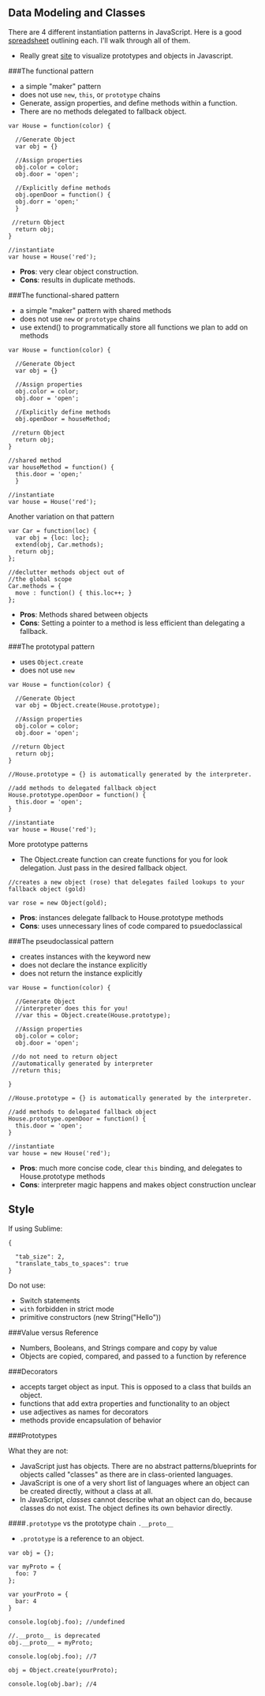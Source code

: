 ## Data Modeling and Classes

There are 4 different instantiation patterns in JavaScript. Here is a good [spreadsheet](http://www.ryanatkinson.io/javascript-instantiation-patterns/) outlining each. I'll walk through all of them.

- Really great [site](http://www.objectplayground.com/) to visualize prototypes and objects in Javascript.

###The functional pattern

- a simple "maker" pattern
- does not use `new`, `this`, or `prototype` chains
- Generate, assign properties, and define methods within a function.
- There are no methods delegated to fallback object.

```
var House = function(color) {
  
  //Generate Object
  var obj = {} 

  //Assign properties
  obj.color = color;
  obj.door = 'open';

  //Explicitly define methods
  obj.openDoor = function() {
  obj.dorr = 'open;'
  }

 //return Object
  return obj;
}

//instantiate
var house = House('red');
```

- **Pros**: very clear object construction.
- **Cons**: results in duplicate methods.

###The functional-shared pattern

- a simple "maker" pattern with shared methods
- does not use `new` or `prototype` chains
- use extend() to programmatically store all functions we plan to add on methods

```
var House = function(color) {
  
  //Generate Object
  var obj = {} 

  //Assign properties
  obj.color = color;
  obj.door = 'open';

  //Explicitly define methods
  obj.openDoor = houseMethod;

 //return Object
  return obj;
}

//shared method
var houseMethod = function() {
  this.door = 'open;'
  }

//instantiate
var house = House('red');
```

Another variation on that pattern

```
var Car = function(loc) {
  var obj = {loc: loc};
  extend(obj, Car.methods);
  return obj;
};

//declutter methods object out of
//the global scope
Car.methods = {
  move : function() { this.loc++; }
};
```

- **Pros**: Methods shared between objects
- **Cons**: Setting a pointer to a method is less efficient than delegating a fallback.

###The prototypal pattern

- uses `Object.create`
- does not use `new`

```
var House = function(color) {
  
  //Generate Object
  var obj = Object.create(House.prototype);

  //Assign properties
  obj.color = color;
  obj.door = 'open';

 //return Object
  return obj;
}

//House.prototype = {} is automatically generated by the interpreter.

//add methods to delegated fallback object
House.prototype.openDoor = function() {
  this.door = 'open';
}

//instantiate
var house = House('red');
```

More prototype patterns

- The Object.create function can create functions for you for look delegation. Just pass in the desired fallback object.

```
//creates a new object (rose) that delegates failed lookups to your fallback object (gold)

var rose = new Object(gold);
```

- **Pros**: instances delegate fallback to House.prototype methods
- **Cons**: uses unnecessary lines of code compared to psuedoclassical


###The pseudoclassical pattern

- creates instances with the keyword new
- does not declare the instance explicitly
- does not return the instance explicitly

```
var House = function(color) {
  
  //Generate Object
  //interpreter does this for you!
  //var this = Object.create(House.prototype);

  //Assign properties
  obj.color = color;
  obj.door = 'open';

 //do not need to return object
 //automatically generated by interpreter
 //return this;

}

//House.prototype = {} is automatically generated by the interpreter.

//add methods to delegated fallback object
House.prototype.openDoor = function() {
  this.door = 'open';
}

//instantiate
var house = new House('red');
```

- **Pros**: much more concise code, clear `this` binding, and delegates to House.prototype methods
- **Cons**: interpreter magic happens and makes object construction unclear

## Style

If using Sublime:

```
{

  "tab_size": 2,
  "translate_tabs_to_spaces": true
}
```

Do not use:

- Switch statements
- `with` forbidden in strict mode
- primitive constructors (new String("Hello"))

###Value versus Reference

- Numbers, Booleans, and Strings compare and copy by value
- Objects are copied, compared, and passed to a function by reference

###Decorators

- accepts target object as input. This is opposed to a class that builds an object.
- functions that add extra properties and functionality to an object
- use adjectives as names for decorators
- methods provide encapsulation of behavior

###Prototypes

What they are not:

- JavaScript just has objects. There are no abstract patterns/blueprints for objects called "classes" as there are in class-oriented languages.
- JavaScript is one of a very short list of languages where an object can be created directly, without a class at all.
- In JavaScript, *classes* cannot describe what an object can do, because classes do not exist. The object defines its own behavior directly.

####`.prototype` vs the prototype chain `.__proto__`

- `.prototype` is a reference to an object.

```
var obj = {};

var myProto = {
  foo: 7
};

var yourProto = {
  bar: 4
}

console.log(obj.foo); //undefined

//.__proto__ is deprecated
obj.__proto__ = myProto;

console.log(obj.foo); //7

obj = Object.create(yourProto);

console.log(obj.bar); //4
```










